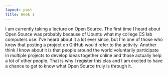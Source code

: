 ```yaml
---
layout: post
title: Week 1
---
```


I am currently taking a lecture on Open Source. The first time I heard about Open Source was probably because of Ubuntu what my college CS lab computers use. I've heard about it a lot ever since, but I'm one of those who knew that posting a project on GitHub would refer to the activity. Another think I know about it is that people around the world voluntarily participate in multiple projects to develop ideas together online and those actually help a lot of other people. That is why I register this clas and I am excited to have a chance to get to know what Open Source truly is through it.
